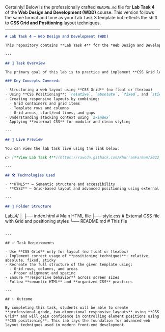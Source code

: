 Certainly! Below is the professionally crafted `README.md` file for **Lab Task 4** of the **Web Design and Development (WDD)** course. This version follows the same format and tone as your Lab Task 3 template but reflects the shift to **CSS Grid and Positioning** layout techniques.

---

```markdown
# Lab Task 4 – Web Design and Development (WDD)

This repository contains **Lab Task 4** for the *Web Design and Development (WDD)* course. The task involves converting a given **Client Ramp template** into a fully responsive website using **CSS Grid and Positioning** with clean **HTML** and **CSS**.

---

## 📝 Task Overview

The primary goal of this lab is to practice and implement **CSS Grid layout** and **CSS positioning techniques** for precise and responsive page design. This task expands upon the knowledge gained from Flexbox by introducing **2D layout structures** and more advanced layout control.

### Key Concepts Covered:

- Structuring a web layout using **CSS Grid** (no float or flexbox)
- Using **CSS Positioning**: `relative`, `absolute`, `fixed`, and `sticky`
- Creating responsive layouts by combining:
  - Grid containers and grid items
  - Template rows and columns
  - Grid areas, start/end lines, and gaps
- Understanding stacking context using `z-index`
- Applying **external CSS** for modular and clean styling

---

## 🔗 Live Preview

You can view the lab task live using the link below:

👉 [**View Lab Task 4**](https://rawcdn.githack.com/KhurramFarman/2022_SE_01_WDD_Lab_Tasks/e4c1dbdbe1402d40ba292aacacbb4601dfad2d1e/Lab_4/index.html)

---

## 🛠️ Technologies Used

- **HTML5** – Semantic structure and accessibility
- **CSS3** – Grid-based layout and advanced positioning using external stylesheet

---

## 📁 Folder Structure

```

Lab\_4/
│
├── index.html              # Main HTML file
├── style.css               # External CSS file with Grid and positioning styles
└── README.md               # This file

```

---

## ✅ Task Requirements

- Use **CSS Grid** only for layout (no float or flexbox)
- Implement correct usage of **positioning techniques**: relative, absolute, fixed, sticky
- Recreate the full structure of the given template using:
  - Grid rows, columns, and areas
  - Proper alignment and spacing
- Ensure **responsive behavior** across screen sizes
- Follow **semantic HTML** and **organized CSS** practices

---

## ✨ Outcome

By completing this task, students will be able to create **professional-grade, two-dimensional responsive layouts** using **CSS Grid** and will gain confidence in controlling element positions using **CSS positioning**. This lab lays the foundation for advanced web layout techniques used in modern front-end development.
```

